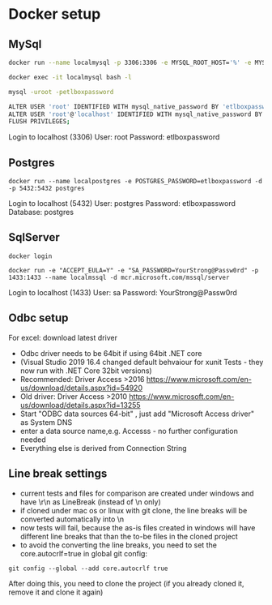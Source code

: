 # Docker setup

## MySql

```bash
docker run --name localmysql -p 3306:3306 -e MYSQL_ROOT_HOST='%' -e MYSQL_ROOT_PASSWORD='etlboxpassword' -d mysql/mysql-server

docker exec -it localmysql bash -l

mysql -uroot -petlboxpassword

ALTER USER 'root' IDENTIFIED WITH mysql_native_password BY 'etlboxpassword';
ALTER USER 'root'@'localhost' IDENTIFIED WITH mysql_native_password BY 'etlboxpassword';
FLUSH PRIVILEGES;
```

Login to 
localhost (3306)
User: root
Password: etlboxpassword


## Postgres

```
docker run --name localpostgres -e POSTGRES_PASSWORD=etlboxpassword -d -p 5432:5432 postgres
```

Login to
localhost (5432)
User: postgres
Password: etlboxpassword
Database: postgres


## SqlServer

```
docker login

docker run -e "ACCEPT_EULA=Y" -e "SA_PASSWORD=YourStrong@Passw0rd" -p 1433:1433 --name localmssql -d mcr.microsoft.com/mssql/server
```

Login to
localhost (1433)
User: sa
Password: YourStrong@Passw0rd


## Odbc setup

For excel: download latest driver
- Odbc driver needs to be 64bit if using 64bit .NET core 
- (Visual Studio 2019 16.4 changed default behvaiour for xunit Tests - they now run with .NET Core 32bit versions)
- Recommended: Driver Access >2016 https://www.microsoft.com/en-us/download/details.aspx?id=54920
- Old driver: Driver Access >2010 https://www.microsoft.com/en-us/download/details.aspx?id=13255
- Start "ODBC data sources 64-bit" , just add "Microsoft Access driver" as System DNS
 - enter a data source name,e.g. Accesss - no further configuration needed
- Everything else is derived from Connection String

## Line break settings

- current tests and files for comparison are created under windows and have \r\n as LineBreak (instead of \n only)
- if cloned under mac os or linux with git clone, the line breaks will be converted automatically into \n
- now tests will fail, because the as-is files created in windows will have different line breaks that than the to-be files in the cloned project
- to avoid the converting the line breaks, you need to set the core.autocrlf=true in global git config:
```
git config --global --add core.autocrlf true
```
After doing this, you need to clone the project (if you already cloned it, remove it and clone it again)